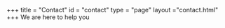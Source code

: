 +++ 
title = "Contact" 
id = "contact" 
type = "page"
layout ="contact.html"
+++
We are here to help you

